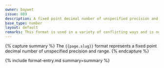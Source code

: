 ```yaml
---
owner: baywet
issue: 889
description: A fixed point decimal number of unspecified precision and range
base_type: number
layout: default
remarks: This format is used in a variety of conflicting ways and is not interoperable.
---
```


{% capture summary %}
The `{{page.slug}}` format represents a fixed point decimal number of unspecified precision and range.
{% endcapture %}

{% include format-entry.md summary=summary %}
